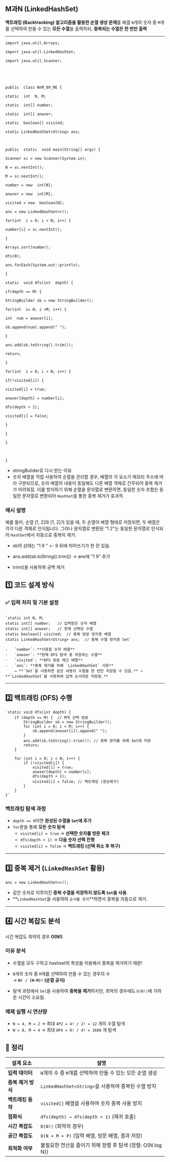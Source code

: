 ##  M과N (LinkedHashSet)

**백트래킹 (Backtracking) 알고리즘을 활용한 순열 생성 문제**를 해결
`N`개의 숫자 중 `M`개를 선택하여 만들 수 있는 **모든 수열**을 출력하되, **중복되는 수열은 한 번만 출력**

----------
````
import java.util.Arrays;

import java.util.LinkedHashSet;

import java.util.Scanner;

  

  

public  class NnM_09_ME {

static  int  N, M;

static  int[] number;

static  int[] anwser;

static  boolean[] visited;

static LinkedHashSet<String> ans;

  

public  static  void main(String[] args) {

Scanner sc = new Scanner(System.in);

N = sc.nextInt();

M = sc.nextInt();

number = new  int[N];

anwser = new  int[M];

visited = new  boolean[N];

ans = new LinkedHashSet<>();

for(int  i = 0; i < N; i++) {

number[i] = sc.nextInt();

}

Arrays.sort(number);

dfs(0);

ans.forEach(System.out::println);

}

static  void dfs(int  depth) {

if(depth == M) {

StringBuilder sb = new StringBuilder();

for(int  i= 0; i <M; i++) {

int  num = anwser[i];

sb.append(num).append(" ");

}

ans.add(sb.toString().trim());

return;

}

for(int  i = 0; i < N; i++) {

if(!visited[i]) {

visited[i] = true;

anwser[depth] = number[i];

dfs(depth + 1);

visited[i] = false;

}

}

}

  

}
````

- stringBulider로 다시 받는 이유
- 숫자 배열을 직접 사용하여 순열을 관리할 경우, 배열의 각 요소가 메모리 주소에 따라 구분되므로, 숫자 배열의 내용이 동일해도 다른 배열 객체로 간주되어 중복 제거가 어려워짐. 이를 방지하기 위해 순열을 문자열로 변환하면, 동일한 숫자 조합은 동일한 문자열로 변환되어 `HashSet`을 통한 중복 제거가 효과적.

### 예시 설명

예를 들어, 순열 [1, 2]와 [1, 2]가 있을 때, 두 순열이 배열 형태로 저장되면, 두 배열은 각각 다른 객체로 인식됩니다. 그러나 문자열로 변환된 "1 2"는 동일한 문자열로 인식되어 `HashSet`에서 자동으로 중복이 제거.

- sb의 상태는 "1 9 " <- 9 뒤에 띄어쓰기가 한 칸 있음. 

- ans.add(sb.toString().trim()) → ans에 "1 9" 추가

- trim()을 사용하여 공백 제거 

## **1️⃣ 코드 설계 방식**

### **✅ 입력 처리 및 기본 설정**
````

`static int N, M;
static int[] number;   // 입력받은 숫자 배열
static int[] anwser;   // 현재 선택된 수열
static boolean[] visited;  // 중복 방문 방지용 배열
static LinkedHashSet<String> ans;  // 중복 수열 방지용 Set` 

-   `number`: **사용할 숫자 배열**
-   `anwser`: **현재 DFS 탐색 중 저장하는 수열**
-   `visited`: **DFS 방문 체크 배열**
-   `ans`: **중복 제거를 위해 `LinkedHashSet` 사용**  
    → **`Set`을 사용하면 같은 내용의 수열을 한 번만 저장할 수 있음.** → **`LinkedHashSet`을 사용하여 입력 순서대로 저장됨.**

````
----------

## **2️⃣ 백트래킹 (DFS) 수행**


````
`static void dfs(int depth) {
    if (depth == M) {  // M개 선택 완료
        StringBuilder sb = new StringBuilder();
        for (int i = 0; i < M; i++) {
            sb.append(anwser[i]).append(" ");
        }
        ans.add(sb.toString().trim()); // 중복 방지를 위해 Set에 저장
        return;
    }

    for (int i = 0; i < N; i++) {
        if (!visited[i]) {
            visited[i] = true;
            anwser[depth] = number[i];
            dfs(depth + 1);
            visited[i] = false; // 백트래킹 (원상복구)
        }
    }
}` 
````

### **백트래킹 탐색 과정**

-   `depth == M`이면 **완성된 수열을 `Set`에 추가**
-   `for`문을 통해 **모든 숫자 탐색**
    -   `visited[i] = true` → **선택한 숫자를 방문 체크**
    -   `dfs(depth + 1)` → **다음 숫자 선택 진행**
    -   `visited[i] = false` → **백트래킹 (선택 취소 후 복구)**

----------

## **3️⃣ 중복 제거 (`LinkedHashSet` 활용)**



`ans = new LinkedHashSet<>();` 

-   같은 숫자로 이루어진 **중복 수열을 저장하지 않도록 `Set`을 사용**.
-   **`LinkedHashSet`을 사용하여 `순서를 유지`**하면서 중복을 자동으로 제거.

----------

## **4️⃣ 시간 복잡도 분석**

시간 복잡도 최악의 경우 **O(N!)** 

### **이유 분석**

- 수열을 모두 구하고 hashset의 특성을 이용해서 중복을 제거하기 때문!

-   `N`개의 숫자 중 `M`개를 선택하여 만들 수 있는 경우의 수  
    → **`N! / (N-M)!` (순열 공식)**
-   탐색 과정에서 `Set`을 사용하여 **중복을 제거**하지만, 최악의 경우에도 `O(N!)`에 가까운 시간이 소요됨.

### **예제 실행 시 연산량**

-   `N = 4, M = 2` → 최대 `4P2 = 4! / 2! = 12` 개의 수열 탐색
-   `N = 8, M = 4` → 최대 `8P4 = 8! / 4! = 1680` 개 탐색



## 🔹 정리

| **설계 요소** | **설명** |
|--------------|----------------------------------------------|
| **입력 데이터** | `N`개의 수 중 `M`개를 선택하여 만들 수 있는 모든 순열 생성 |
| **중복 제거 방식** | `LinkedHashSet<String>`을 사용하여 중복된 수열 방지 |
| **백트래킹 동작** | `visited[]` 배열을 사용하여 숫자 중복 사용 방지 |
| **점화식** | `dfs(depth) → dfs(depth + 1)` (재귀 호출) |
| **시간 복잡도** | `O(N!)` (최악의 경우) |
| **공간 복잡도** | `O(N + M + P)` (입력 배열, 방문 배열, 결과 저장) |
| **최적화 여부** | 불필요한 연산을 줄이기 위해 정렬 후 탐색 (정렬: O(N log N)) |
